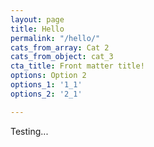 ```yaml
---
layout: page
title: Hello
permalink: "/hello/"
cats_from_array: Cat 2
cats_from_object: cat_3
cta_title: Front matter title!
options: Option 2
options_1: '1_1'
options_2: '2_1'

---
```

Testing...
